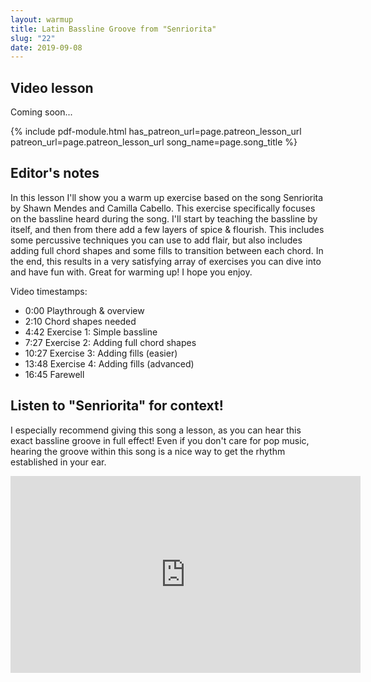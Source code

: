 ```yaml
---
layout: warmup
title: Latin Bassline Groove from "Senriorita"
slug: "22"
date: 2019-09-08
---
```


<!-- patreon_lesson_available: true
patreon_lesson_url: https://www.patreon.com/posts/29409818 -->

## Video lesson

<!-- <iframe width="560" height="315" src="https://www.youtube.com/embed/vFAbkYs3zss?showinfo=0" frameborder="0" allowfullscreen></iframe> -->

Coming soon...

{% include pdf-module.html has_patreon_url=page.patreon_lesson_url patreon_url=page.patreon_lesson_url song_name=page.song_title %}

## Editor's notes

In this lesson I'll show you a warm up exercise based on the song Senriorita by Shawn Mendes and Camilla Cabello. This exercise specifically focuses on the bassline heard during the song. I'll start by teaching the bassline by itself, and then from there add a few layers of spice & flourish. This includes some percussive techniques you can use to add flair, but also includes adding full chord shapes and some fills to transition between each chord. In the end, this results in a very satisfying array of exercises you can dive into and have fun with. Great for warming up! I hope you enjoy.

Video timestamps:

- 0:00 Playthrough & overview
- 2:10 Chord shapes needed
- 4:42 Exercise 1: Simple bassline
- 7:27 Exercise 2: Adding full chord shapes
- 10:27 Exercise 3: Adding fills (easier)
- 13:48 Exercise 4: Adding fills (advanced)
- 16:45 Farewell

## Listen to "Senriorita" for context!

I especially recommend giving this song a lesson, as you can hear this exact bassline groove in full effect! Even if you don't care for pop music, hearing the groove within this song is a nice way to get the rhythm established in your ear.

<iframe width="560" height="315" src="https://www.youtube.com/embed/3NcL3yUK4S0" frameborder="0" allow="accelerometer; autoplay; encrypted-media; gyroscope; picture-in-picture" allowfullscreen></iframe>
